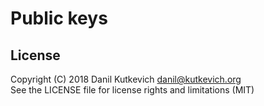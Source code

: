 Public keys
===========

License
-------

Copyright (C) 2018 Danil Kutkevich <danil@kutkevich.org>  
See the LICENSE file for license rights and limitations (MIT)
